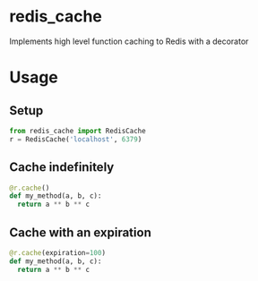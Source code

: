 # redis_cache
Implements high level function caching to Redis with a decorator


# Usage

## Setup
```python
from redis_cache import RedisCache
r = RedisCache('localhost', 6379)
```

## Cache indefinitely
```python
@r.cache()
def my_method(a, b, c):
  return a ** b ** c
```

## Cache with an expiration
```python
@r.cache(expiration=100)
def my_method(a, b, c):
  return a ** b ** c
```
